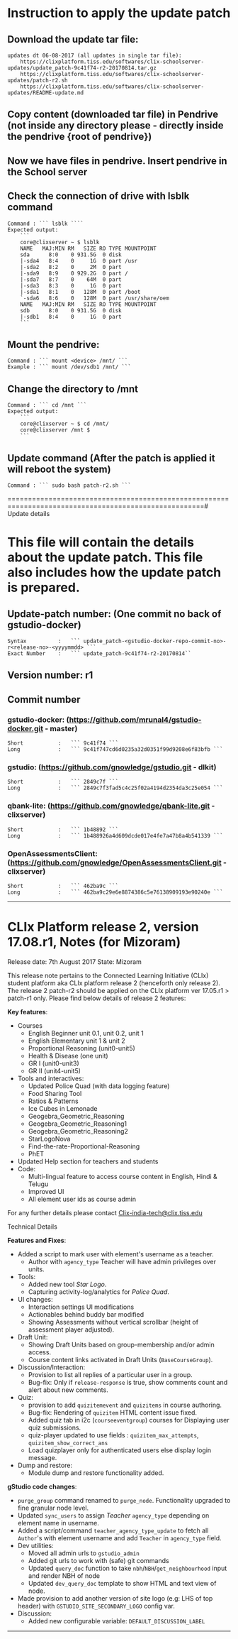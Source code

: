 
# Instruction to apply the update patch

## Download the update tar file:
	
	updates dt 06-08-2017 (all updates in single tar file):
		https://clixplatform.tiss.edu/softwares/clix-schoolserver-updates/update_patch-9c41f74-r2-20170814.tar.gz
		https://clixplatform.tiss.edu/softwares/clix-schoolserver-updates/patch-r2.sh
		https://clixplatform.tiss.edu/softwares/clix-schoolserver-updates/README-update.md


## Copy content (downloaded tar file) in Pendrive (not inside any directory please - directly inside the pendrive {root of pendrive})

## Now we have files in pendrive. Insert pendrive in the School server

## Check the connection of drive with lsblk command
	Command : ``` lsblk ````
	Expected output:
		```
		core@clixserver ~ $ lsblk 
		NAME   MAJ:MIN RM   SIZE RO TYPE MOUNTPOINT
		sda      8:0    0 931.5G  0 disk 
		|-sda4   8:4    0     1G  0 part /usr
		|-sda2   8:2    0     2M  0 part 
		|-sda9   8:9    0 929.2G  0 part /
		|-sda7   8:7    0    64M  0 part 
		|-sda3   8:3    0     1G  0 part 
		|-sda1   8:1    0   128M  0 part /boot
		`-sda6   8:6    0   128M  0 part /usr/share/oem
		NAME   MAJ:MIN RM   SIZE RO TYPE MOUNTPOINT
		sdb      8:0    0 931.5G  0 disk 
		|-sdb1   8:4    0     1G  0 part 
		```

## Mount the pendrive:
	Command : ``` mount <device> /mnt/ ```
	Example : ``` mount /dev/sdb1 /mnt/ ```

## Change the directory to /mnt
	Command : ``` cd /mnt ```
	Expected output:
		```
		core@clixserver ~ $ cd /mnt/
		core@clixserver /mnt $ 
		```


## Update command			(After the patch is applied it will reboot the system)
	Command : ``` sudo bash patch-r2.sh ```


======================================================================================================# Update details


# This file will contain the details about the update patch. This file also includes how the update patch is prepared.


## Update-patch number: (One commit no back of gstudio-docker)
	Syntax  		: 	``` update_patch-<gstudio-docker-repo-commit-no>-r<release-no>-<yyyymmdd> ```
	Exact Number 	: 	``` update_patch-9c41f74-r2-20170814``

## Version number: r1

## Commit number
### gstudio-docker:			(https://github.com/mrunal4/gstudio-docker.git - master)
	Short			:	``` 9c41f74 ```
	Long			: 	``` 9c41f747cd6d0235a32d0351f99d9208e6f83bfb ```

### gstudio:    			(https://github.com/gnowledge/gstudio.git - dlkit)
	Short			:	``` 2849c7f ```
	Long			: 	``` 2849c7f3fad5c4c25f02a4194d2354da3c25e054 ```

### qbank-lite:				(https://github.com/gnowledge/qbank-lite.git - clixserver)
	Short			:	``` 1b48892 ```
	Long			: 	``` 1b488926a4d609dcde017e4fe7a47b8a4b541339 ```

### OpenAssessmentsClient:	(https://github.com/gnowledge/OpenAssessmentsClient.git - clixserver)
	Short			:	``` 462ba9c ```
	Long			: 	``` 462ba9c29e6e8874386c5e76138909193e90240e ```



------------------------------------------------------------------------------------------------------

# CLIx Platform release 2, version 17.08.r1, Notes (for Mizoram)
Release date: 7th August 2017
State: Mizoram

This release note pertains to the Connected Learning Initiative (CLIx) student platform aka CLIx platform release 2 (henceforth only release 2). 
The release 2 patch-r2 should be applied on the CLIx platform ver 17.05.r1 > patch-r1 only. Please find below details of release 2 features:

**Key features**:
- Courses
	- English Beginner unit 0.1, unit 0.2, unit 1
	- English Elementary unit 1 & unit 2
	- Proportional Reasoning (unit0-unit5)
	- Health & Disease (one unit)
	- GR I (unit0-unit3)
	- GR II (unit4-unit5)
- Tools and interactives:
	- Updated Police Quad (with data logging feature)
	- Food Sharing Tool
	- Ratios & Patterns
	- Ice Cubes in Lemonade
	- Geogebra_Geometric_Reasoning
	- Geogebra_Geometric_Reasoning1
	- Geogebra_Geometric_Reasoning2
	- StarLogoNova
	- Find-the-rate-Proportional-Reasoning
	- PhET
- Updated Help section for teachers and students
- Code:
	- Multi-lingual feature to access course content in English, Hindi & Telugu
	- Improved UI
	- All element user ids as course admin

For any further details please contact Clix-india-tech@clix.tiss.edu


Technical Details

**Features and Fixes**:

- Added a script to mark user with element's username as a teacher.
    - Author with `agency_type` Teacher will have admin privileges over units.
- Tools:
    - Added new tool *Star Logo*.
    - Capturing activity-log/analytics for *Police Quad*.
- UI changes:
    - Interaction settings UI modifications
    - Actionables behind buddy bar modified
    - Showing Assessments without vertical scrollbar (height of assessment player adjusted).
- Draft Unit:
    - Showing Draft Units based on group-membership and/or admin access.
    - Course content links activated in Draft Units (`BaseCourseGroup`).
- Discussion/Interaction:
    - Provision to list all replies of a particular user in a group.
    - Bug-fix: Only if `release-response` is true, show comments count and alert about new comments.
- Quiz:
    - provision to add `quizitemevent` and `quizitems` in course authoring.
    - Bug-fix: Rendering of `quizitem` HTML content issue fixed.
    - Added quiz tab in i2c (`courseeventgroup`) courses for Displaying user quiz submissions.
    - quiz-player updated to use fields : `quizitem_max_attempts`, `quizitem_show_correct_ans`
    - Load quizplayer only for authenticated users else display login message.
- Dump and restore:
    - Module dump and restore functionality added.

**gStudio code changes**:
- `purge_group` command renamed to `purge_node`. Functionality upgraded to fine granular node level.
- Updated `sync_users` to assign *Teacher* `agency_type` depending on element name in username.
- Added a script/command `teacher_agency_type_update` to fetch all `Author`'s with element username and add `Teacher` in `agency_type` field.
- Dev utilities:
    - Moved all admin urls to `gstudio_admin`
    - Added git urls to work with (safe) git commands
    - Updated `query_doc` function to take `nbh`/`NBH`/`get_neighbourhood` input and render NBH of node
    - Updated `dev_query_doc` template to show HTML and text view of node.
- Made provision to add another version of site logo (e.g: LHS of top header) with `GSTUDIO_SITE_SECONDARY_LOGO` config var.
- Discussion:
    - Added new configurable variable: `DEFAULT_DISCUSSION_LABEL`

------------------------------------------------------------------------------------------------------
